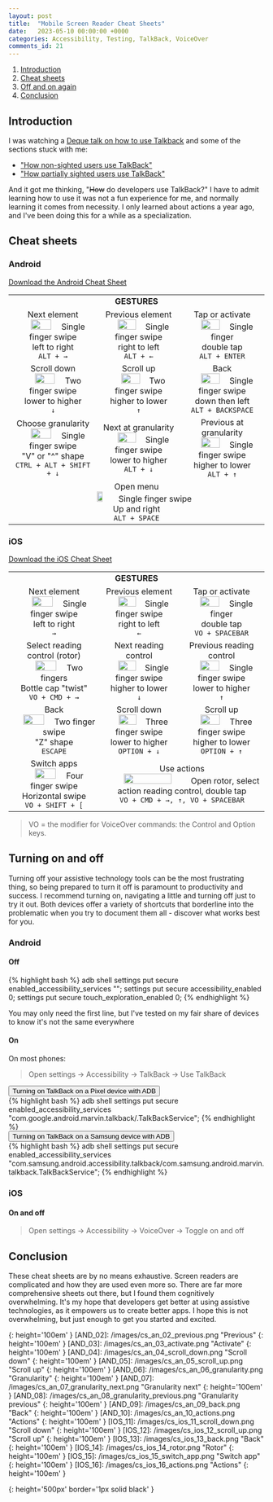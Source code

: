 ```yaml
---
layout: post
title:  "Mobile Screen Reader Cheat Sheets"
date:   2023-05-10 00:00:00 +0000
categories: Accessibility, Testing, TalkBack, VoiceOver
comments_id: 21
---
```


1. [Introduction](#introduction)
2. [Cheat sheets](#cheat-sheets)
3. [Off and on again](#turning-on-and-off)
4. [Conclusion](#conclusion)

## Introduction

I was watching a [Deque talk on how to use Talkback][0] and some of the sections stuck with me: 
- ["How non-sighted users use TalkBack"][1]
- ["How partially sighted users use TalkBack"][2]

And it got me thinking, "~~How~~ do developers use TalkBack?" I have to admit learning how to use it was not a fun experience for me, and normally learning it comes from necessity. I only learned about actions a year ago, and I've been doing this for a while as a specialization.

## Cheat sheets

### Android

[Download the Android Cheat Sheet][3]

<table style="text-align: center;">
    <tr><td colspan="3"><b>GESTURES</b></td></tr>
    <tr>
        <td>Next element<br/><img src="/images/cs_an_01_next.png" width="50%"/>Single finger swipe<br/>left to right<br/><code>ALT + →</code>
        </td>
        <td>Previous element<br/><img src="/images/cs_an_02_previous.png" width="50%"/>Single finger swipe<br/>right to left<br/><code>ALT + ←</code>
        </td>
        <td>Tap or activate<br/><img src="/images/cs_an_03_activate.png" width="50%"/>Single finger<br/>double tap<br/><code>ALT + ENTER</code>
        </td>
    </tr>
    <tr>
        <td>Scroll down<br/><img src="/images/cs_an_04_scroll_down.png" width="50%"/>Two finger swipe<br/>lower to higher<br/><code>↓</code>
        </td>
        <td>Scroll up<br/><img src="/images/cs_an_05_scroll_up.png" width="50%"/>Two finger swipe<br/>higher to lower<br/><code>↑</code>
        </td>
        <td>Back<br/><img src="/images/cs_an_09_back.png" width="50%"/>Single finger swipe<br/>down then left<br/><code>ALT + BACKSPACE</code>
        </td>
    </tr>
    <tr>
        <td>Choose granularity<br/><img src="/images/cs_an_06_granularity.png" width="50%"/>Single finger swipe<br/>"V" or "^" shape<br/><code>CTRL + ALT + SHIFT + ↓</code>
        </td>
        <td>Next at granularity<br/><img src="/images/cs_an_07_granularity_next.png" width="50%"/>Single finger swipe<br/>lower to higher<br/><code>ALT + ↓</code>
        </td>
        <td>Previous at granularity<br/><img src="/images/cs_an_08_granularity_previous.png" width="50%"/>Single finger swipe<br/>higher to lower<br/><code>ALT + ↑</code>
        </td>
    </tr>
    <tr>
        <td colspan="3">
        Open menu<br/><img src="/images/cs_an_10_actions.png" width="15%"/>Single finger swipe<br/>Up and right<br/><code>ALT + SPACE</code>
        </td>
    </tr>
</table>

### iOS

[Download the iOS Cheat Sheet][4]

<table style="text-align: center;">
    <tr><td colspan="3"><b>GESTURES</b></td></tr>
    <tr>
        <td>
            Next element<br/><img src="/images/cs_an_01_next.png" width="50%"/>Single finger swipe<br/>left to right<br/><code>→</code>
        </td>
        <td>
            Previous element<br/><img src="/images/cs_an_02_previous.png" width="50%"/>Single finger swipe<br/>right to left<br/><code>←</code>
        </td>
        <td>
            Tap or activate<br/><img src="/images/cs_an_03_activate.png" width="50%"/>Single finger<br/>double tap<br/><code>VO + SPACEBAR</code>
        </td>
    </tr>
    <tr>
        <td>
            Select reading control (rotor)<br/><img src="/images/cs_ios_14_rotor.png" width="50%"/>Two fingers<br/>Bottle cap "twist"<br/><code>VO + CMD + →</code>
        </td>
        <td>
            Next reading control<br/><img src="/images/cs_an_07_granularity_next.png" width="50%"/>Single finger swipe<br/>higher to lower<br/><code>↓</code>
        </td>
        <td>
            Previous reading control<br/><img src="/images/cs_an_08_granularity_previous.png" width="50%"/>Single finger swipe<br/>lower to higher<br/><code>↑</code>
        </td>
    </tr>
    <tr>
        <td>
            Back<br/><img src="/images/cs_ios_13_back.png" width="50%"/>Two finger swipe<br/>"Z" shape<br/><code>ESCAPE</code>
        </td>
        <td>
            Scroll down<br/><img src="/images/cs_ios_11_scroll_down.png" width="50%"/>Three finger swipe<br/>lower to higher<br/><code>OPTION + ↓</code>
        </td>
        <td>
            Scroll up<br/><img src="/images/cs_ios_12_scroll_up.png" width="50%"/>Three finger swipe<br/>higher to lower<br/><code>OPTION + ↑</code>
        </td>
    </tr>
    <tr>
        <td>
            Switch apps<br/><img src="/images/cs_ios_15_switch_app.png" width="50%"/>Four finger swipe<br/>Horizontal swipe<br/><code>VO + SHIFT + &#91;</code>
        </td>
        <td colspan="2">
            Use actions<br/><img src="/images/cs_ios_16_actions.png" width="55%"/>Open rotor, select action reading control, double tap<br/><code>VO + CMD + →, ↑, VO + SPACEBAR</code>
        </td>
    </tr>
</table>

> VO = the modifier for VoiceOver commands: the Control and Option keys.

## Turning on and off

Turning off your assistive technology tools can be the most frustrating thing, so being prepared to turn it off is paramount to productivity and success. I recommend turning on, navigating a little and turning off just to try it out. Both devices offer a variety of shortcuts that borderline into the problematic when you try to document them all - discover what works best for you.

### Android

#### Off

{% highlight bash %}
adb shell settings put secure enabled_accessibility_services \"\";
settings put secure accessibility_enabled 0; 
settings put secure touch_exploration_enabled 0;
{% endhighlight %}

You may only need the first line, but I've tested on my fair share of devices to know it's not the same everywhere

#### On

On most phones:

> Open settings 
>   -> Accessibility 
>   -> TalkBack 
>   -> Use TalkBack

<button type="button" class="collapsible" data-expands="section_code_pixel_on">
Turning on TalkBack on a Pixel device with ADB
</button>
<div id="section_code_pixel_on" class="content">
{% highlight bash %}
adb shell settings put secure enabled_accessibility_services "com.google.android.marvin.talkback/.TalkBackService";
{% endhighlight %}
</div>

<button type="button" class="collapsible" data-expands="section_code_samsung_on">
Turning on TalkBack on a Samsung device with ADB
</button>
<div id="section_code_samsung_on" class="content">
{% highlight bash %}
adb shell settings put secure enabled_accessibility_services "com.samsung.android.accessibility.talkback/com.samsung.android.marvin.talkback.TalkBackService";
{% endhighlight %}
</div>

### iOS

#### On and off
> Open settings 
>   -> Accessibility 
>   -> VoiceOver 
>   -> Toggle on and off

## Conclusion

These cheat sheets are by no means exhaustive. Screen readers are complicated and how they are used even more so. There are far more comprehensive sheets out there, but I found them cognitively overwhelming. It's my hope that developers get better at using assistive technologies, as it empowers us to create better apps. I hope this is not overwhelming, but just enough to get you started and excited.


[AND_01]: /images/cs_an_01_next.png "Next"
{: height='100em' }
[AND_02]: /images/cs_an_02_previous.png "Previous"
{: height='100em' }
[AND_03]: /images/cs_an_03_activate.png "Activate"
{: height='100em' }
[AND_04]: /images/cs_an_04_scroll_down.png "Scroll down"
{: height='100em' }
[AND_05]: /images/cs_an_05_scroll_up.png "Scroll up"
{: height='100em' }
[AND_06]: /images/cs_an_06_granularity.png "Granularity"
{: height='100em' }
[AND_07]: /images/cs_an_07_granularity_next.png "Granularity next"
{: height='100em' }
[AND_08]: /images/cs_an_08_granularity_previous.png "Granularity previous"
{: height='100em' }
[AND_09]: /images/cs_an_09_back.png "Back"
{: height='100em' }
[AND_10]: /images/cs_an_10_actions.png "Actions"
{: height='100em' }
[IOS_11]: /images/cs_ios_11_scroll_down.png "Scroll down"
{: height='100em' }
[IOS_12]: /images/cs_ios_12_scroll_up.png "Scroll up"
{: height='100em' }
[IOS_13]: /images/cs_ios_13_back.png "Back"
{: height='100em' }
[IOS_14]: /images/cs_ios_14_rotor.png "Rotor"
{: height='100em' }
[IOS_15]: /images/cs_ios_15_switch_app.png "Switch app"
{: height='100em' }
[IOS_16]: /images/cs_ios_16_actions.png "Actions"
{: height='100em' }


[HEADINGS_RECYCLERVIEW]: /images/heading_recyclerview.gif "Headings navigation via a recyclerview"
{: height='500px' border='1px solid black' }

[0]: https://youtu.be/7KlwcAY_hRg
[1]: https://youtu.be/7KlwcAY_hRg?t=358
[2]: https://youtu.be/7KlwcAY_hRg?t=850
[3]: /resources/talkback_cheatsheet.pdf
[4]: /resources/voiceover_cheatsheet.pdf